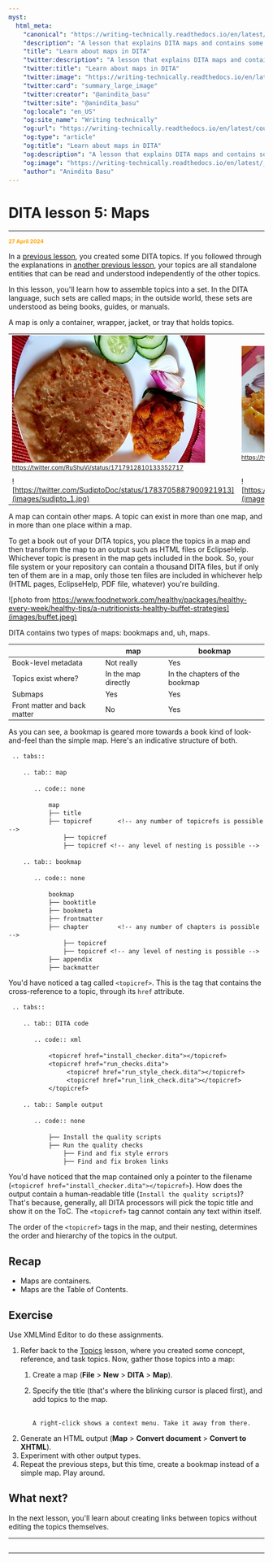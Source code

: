 ```yaml
---
myst:
  html_meta:
    "canonical": "https://writing-technically.readthedocs.io/en/latest/courses-dita-authoring-maps.html"
    "description": "A lesson that explains DITA maps and contains some exercises"
    "title": "Learn about maps in DITA"
    "twitter:description": "A lesson that explains DITA maps and contains some exercises"
    "twitter:title": "Learn about maps in DITA"
    "twitter:image": "https://writing-technically.readthedocs.io/en/latest/_static/wordcloud.jpg"
    "twitter:card": "summary_large_image"
    "twitter:creator": "@anindita_basu"
    "twitter:site": "@anindita_basu"
    "og:locale": "en_US"
    "og:site_name": "Writing technically"
    "og:url": "https://writing-technically.readthedocs.io/en/latest/courses-dita-authoring-maps.html"
    "og:type": "article"
    "og:title": "Learn about maps in DITA"
    "og:description": "A lesson that explains DITA maps and contains some exercises"
    "og:image": "https://writing-technically.readthedocs.io/en/latest/_static/wordcloud.jpg"
    "author": "Anindita Basu"
---
```


# DITA lesson 5: Maps

<hr/>
<p style="font-weight:bold;font-size:75%;color:orange">27 April 2024</p>

In a [previous lesson](courses-dita-authoring-topics.md), you created some DITA topics. If you followed through the explanations in [another previous lesson](courses-dita-authoring-infotype.md), your topics are all standalone entities that can be read and understood independently of the other topics.

In this lesson, you'll learn how to assemble topics into a set. In the DITA language, such sets are called maps; in the outside world, these sets are understood as being books, guides, or manuals.

A map is only a container, wrapper, jacket, or tray that holds topics.

|    |          |
|-----|-------|
| ![khatta meetha kaddu and chaney ki daal ka paratha](images/ruchi_1.jpg) <br/><sup>https://twitter.com/RuShuVi/status/1717912810133352717</sup> | ![besan missi, muskat pumpkin, and boondi raita](images/ruchi_2.jpg)<br/><sup>https://twitter.com/RuShuVi/status/1459271182109270023 |
| ![https://twitter.com/SudiptoDoc/status/1783705887900921913](images/sudipto_1.jpg)| ![https://twitter.com/SudiptoDoc/status/1783705887900921913](images/sudipto_2.jpg)|

 A map can contain other maps. A topic can exist in more than one map, and in more than one place within a map.

To get a book out of your DITA topics, you place the topics in a map and then transform the map to an output such as HTML files or EclipseHelp. Whichever topic is present in the map gets included in the book. So, your file system or your repository can contain a thousand DITA files, but if only ten of them are in a map, only those ten files are included in whichever help (HTML pages, EclipseHelp, PDF file, whatever) you're building.

![photo from https://www.foodnetwork.com/healthy/packages/healthy-every-week/healthy-tips/a-nutritionists-healthy-buffet-strategies](images/buffet.jpeg)

DITA contains two types of maps: bookmaps and, uh, maps.

|  | map | bookmap |
|--|-----------|------|
| Book-level metadata | Not really  | Yes |
| Topics exist where? | In the map directly  | In the chapters of the bookmap  |
| Submaps | Yes | Yes  |
| Front matter and back matter | No | Yes |

As you can see, a bookmap is geared more towards a book kind of look-and-feel than the simple map. Here's an indicative structure of both.

````{eval-rst}
 .. tabs::

    .. tab:: map
     
       .. code:: none
                
           map
           ├── title
           ├── topicref       <!-- any number of topicrefs is possible -->
               ├── topicref
               ├── topicref	<!-- any level of nesting is possible -->

    .. tab:: bookmap
     
       .. code:: none
        
           bookmap
           ├── booktitle
           ├── bookmeta
           ├── frontmatter
           ├── chapter        <!-- any number of chapters is possible -->
               ├── topicref
               ├── topicref	<!-- any level of nesting is possible -->
           ├── appendix
           ├── backmatter

````

You'd have noticed a tag called `<topicref>`. This is the tag that contains the cross-reference to a topic, through its `href` attribute.

````{eval-rst}
 .. tabs::

    .. tab:: DITA code
     
       .. code:: xml
                
           <topicref href="install_checker.dita"></topicref>
           <topicref href="run_checks.dita">
                <topicref href="run_style_check.dita"></topicref>
                <topicref href="run_link_check.dita"></topicref>
           </topicref>

    .. tab:: Sample output
     
       .. code:: none
        
           ├── Install the quality scripts
           ├── Run the quality checks           
               ├── Find and fix style errors
               ├── Find and fix broken links

````

You'd have noticed that the map contained only a pointer to the filename (`<topicref href="install_checker.dita"></topicref>`). How does the output contain a human-readable title (`Install the quality scripts`)? That's because, generally, all DITA processors will pick the topic title and show it on the ToC. The `<topicref>` tag cannot contain any text within itself.

The order of the `<topicref>` tags in the map, and their nesting, determines the order and hierarchy of the topics in the output.

## Recap

-  Maps are containers.
-  Maps are the Table of Contents.

##  Exercise

Use XMLMind Editor to do these assignments.

1.  Refer back to the [Topics](courses-dita-authoring-topics.md) lesson, where you created some concept, reference, and task topics. Now, gather those topics into a map:
    1.  Create a map (**File** > **New** > **DITA** > **Map**).
    2.  Specify the title (that's where the blinking cursor is placed first), and add topics to the map.

        ```{admonition} Tip
            
        A right-click shows a context menu. Take it away from there.
        
        ```
1.  Generate an HTML output (**Map** > **Convert document** > **Convert to XHTML**).
1.  Experiment with other output types.
1.  Repeat the previous steps, but this time, create a bookmap instead of a simple map. Play around.

## What next?

In the next lesson, you'll learn about creating links between topics without editing the topics themselves.

<hr/>

```{include} courses-dita-authoring-toc.md
```
   
<hr/>
